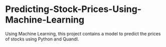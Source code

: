 # Predicting-Stock-Prices-Using-Machine-Learning
Using Machine Learning, this project contains a model to predict the prices of stocks using Python and Quandl.
